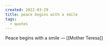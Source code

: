 ```yaml
---
created: 2022-03-29
title: peace begins with a smile
tags:
  - quotes
---
```


Peace begins with a smile — [[Mother Teresa]]
